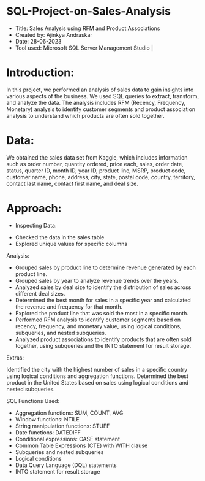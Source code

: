 # SQL-Project-on-Sales-Analysis

* Title: Sales Analysis using RFM and Product Associations
* Created by: Ajinkya Andraskar
* Date: 28-06-2023
* Tool used: Microsoft SQL Server Management Studio |

# Introduction:
 In this project, we performed an analysis of sales data to gain insights into various aspects of the business. We used SQL queries to extract, transform,       and analyze the data. The analysis includes RFM (Recency, Frequency, Monetary) analysis to identify customer segments and product association analysis to   understand which products are often sold together.

# Data:
 We obtained the sales data set from Kaggle, which includes information such as order number, quantity ordered, price each, sales, order date, status,   quarter ID, month ID, year ID, product line, MSRP, product code, customer name, phone, address, city, state, postal code, country, territory, contact last name, contact first name, and deal size.

# Approach:

* Inspecting Data:
 - Checked the data in the sales table
 - Explored unique values for specific columns

 Analysis:

 - Grouped sales by product line to determine revenue generated by each product line.
 - Grouped sales by year to analyze revenue trends over the years.
 - Analyzed sales by deal size to identify the distribution of sales across different deal sizes.
 - Determined the best month for sales in a specific year and calculated the revenue and frequency for that month.
 - Explored the product line that was sold the most in a specific month.
 - Performed RFM analysis to identify customer segments based on recency, frequency, and monetary value, using logical conditions, subqueries, and nested        subqueries.
 - Analyzed product associations to identify products that are often sold together, using subqueries and the INTO statement for result storage.

 Extras:

  Identified the city with the highest number of sales in a specific country using logical conditions and aggregation functions.
  Determined the best product in the United States based on sales using logical conditions and nested subqueries.

 SQL Functions Used:
- Aggregation functions: SUM, COUNT, AVG
- Window functions: NTILE
- String manipulation functions: STUFF
- Date functions: DATEDIFF
- Conditional expressions: CASE statement
- Common Table Expressions (CTE) with WITH clause
- Subqueries and nested subqueries
- Logical conditions
- Data Query Language (DQL) statements
- INTO statement for result storage
